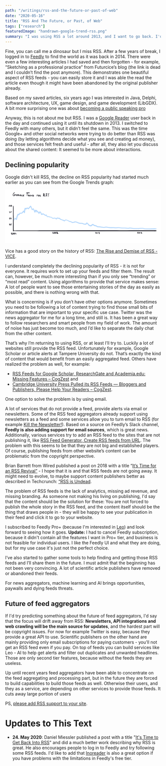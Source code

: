 ```yaml
---
path: "/writings/rss-and-the-future-or-past-of-web"
date: "2020-05-16"
title: "RSS And The Future, or Past, of Web"
tags: ["research"]
featuredImage: "handrawn-google-trend-rss.png"
summary: "I was using RSS a lot around 2013, and I want to go back. I'd like to be more in control on what stories I see each day. At the same time I know the amount of items in RSS feeds can be intimidating, so I'm excited to try out new tools to combat information overload as well. I'm glad to see that RSS is not *dead*, even though I understand it probably should evolve as well. Feed aggregators must evolve as well, because the very basis of their being is dissolving."
---
```


Fine, you can call me a dinosaur but I miss RSS. After a few years of break, I logged in to [Feedly](https://feedly.com/i/welcome) to find the world as it was back in 2014. There were even a few interesting articles I had saved and then forgotten - for example, “Sketching as a professional practice” from Futurcice’s blog (the link is dead and I couldn’t find the post anymore). This demonstrates one beautiful aspect of RSS feeds - you can easily store it and I was able the read the article even though it might have been abandoned by the original publisher already.

Based on my saved articles, six years ago I was interested in Java, Delphi, software architecture, UX, game design, and game development (LibGDX). A bit more surprising one was about [becoming a public speaking pro](https://googleblog.blogspot.com/2013/04/become-public-speaking-pro-learning-how.html?utm_source=feedburner&utm_medium=feed&utm_campaign=Feed:+blogspot/MKuf+(The+Keyword+%7C+Official+Google+Blog))

Anyway, this is not about me but RSS. I was a [Google Reader](https://en.wikipedia.org/wiki/Google_Reader) user back in the day and continued using it until its shutdown in 2013. I switched to Feedly with many others, but it didn’t feel the same. This was the time Google+ and other social networks were trying to do better than RSS was doing (by letting algorithms decide what you see and creating ad money), and those services felt fresh and useful - after all, they also let you discuss about the shared content: It seemed to be more about interactions.

## Declining popularity

Google didn't kill RSS, the decline on RSS popularity had started much earlier as you can see from the Google Trends graph:

![Google Trend - RSS](handrawn-google-trend-rss.png "Google Trend - RSS")

Vice has a good story on the history of RSS: [The Rise and Demise of RSS - VICE](https://www.vice.com/en_us/article/a3mm4z/the-rise-and-demise-of-rss).

I understand completely the declining popularity of RSS - it is not for everyone. It requires work to set up your feeds and filter them. The result can, however, be much more interesting than if you only see “trending” or “most read” content. Using algorithms to provide that service makes sense: A lot of people want to see those entertaining stories of the day as easily as possible, and there is nothing wrong with that. 

What is concerning is if you don’t have other options anymore. Sometimes you need to be following a lot of content trying to find those small bits of information that are important to your specific use case. Twitter was the news aggregator for me for a long time, and still is. It has been a great way to follow researchers and smart people from my field of work. The amount of noise has just become too much, and I’d like to separate the daily chat from the other content.

That’s why I’m returning to using RSS, or at least I’ll try to. Luckily a lot of websites still provide the RSS feed. Unfortunately for example, Google Scholar or article alerts at Tampere University do not. That’s exactly the kind of content that would benefit from an easily aggregated feed. Others have realized the problem as well, for example: 

* [RSS Feeds for Google Scholar, ResearchGate and Academia.edu: Missing Features – CogZest](https://cogzest.com/2016/07/rss-feeds-for-google-scholar-researchgate-and-academia-edu/)
and 
* [Cambridge University Press Pulled its RSS Feeds — Bloggers and Publishers, Please Help Your Readers – CogZest](https://cogzest.com/2016/12/cambridge-university-press-pulled-its-rss-feeds). 

One option to solve the problem is by using email.

A lot of services that do not provide a feed, provide alerts via email or newsletters. Some of the RSS feed aggregators already support using newsletters as a feed and some services allow you to turn email to RSS (for example [Kill the Newsletter!](https://www.kill-the-newsletter.com)). Based on a source on Feedly’s Slack channel, **Feedly is also adding support for email sources**, which is great news. Additionally, various services try to add an RSS feed to the sites that are not publishing it, like [RSS Feed Generator, Create RSS feeds from URL](https://rss.app/). The problem with this seems to be that they are not big and established players. Of course, publishing feeds from other website’s content can be problematic from the copyright perspective. 

Brian Barrett from Wired published a post on 2018 with a title “[It’s Time for an RSS Revival”](https://www.wired.com/story/rss-readers-feedly-inoreader-old-reader/) - I hope that it is and that RSS feeds are not going away. It might need to evolve, to maybe support content publishers better as described in Techcrunch: [“RSS is Undead](https://techcrunch.com/2018/04/07/rss-is-undead/). 

The problem of RSS feeds is the lack of analytics, missing ad revenue, and missing branding. As someone not making his living on publishing, I'd say that the content should be the solution for these: You are not forced to publish the whole story in the RSS feed, and the content itself should be the thing that draws people in - they will be happy to see your publication in their feed and click it to go to your website.

I subscribed to Feedly Pro+ (because I'm interested in [Leo](https://blog.feedly.com/leo/)) and look forward to seeing how it goes. **Update:** I had to cancel Feedly subscription, because it didn't contain all the features I want in Pro+ tier, and business is not feasible for individual users. I like the Feedly UI and what they are doing, but for my use case it's just not the perfect choice.

I’ve also started to gather some tools to help finding and getting those RSS feeds and I’ll share them in the future. I must admit that the beginning has not been very convincing. A lot of scientific article publishers have removed or abandoned their feeds. 

For news aggregators, machine learning and AI brings opportunities, paywalls and dying feeds threats.

## Future of feed aggregators

If I'd try predicting something about the future of feed aggregators, I'd say that the focus will drift away from RSS: **Newsletters, API integrations and web crawling will be the main source for updates**, and the hardest part will be copyright issues. For now for example Twitter is easy, because they provide a great API to use. Scientific publishers on the other hand are mainly providing only email subscriptions for paying customers - you'll not get an RSS feed even if you pay. On top of feeds you can build services like Leo - AI to help get alerts and filter out duplicates and unwanted headlines. Those are only second tier features, because without the feeds they are useless. 

Up until recent years feed aggregators have been able to concentrate on the feed aggregating and processing part, but in the future they are forced to build capabilities to build those feeds as well. Otherwise their users, and they as a service, are depending on other services to provide those feeds. It cuts away large portion of users

PS,  [please add RSS support to your site](https://kevq.uk/please-add-rss-support-to-your-site/).

# Updates to This Text

* **24. May 2020**: Daniel Miessler published a post with a title "[It's Time to Get Back Into RSS](https://danielmiessler.com/blog/its-time-to-get-back-into-rss/?utm_source=hackernewsletter&utm_medium=email&utm_term=fav)" and did a much better work describing why RSS is great. He also encourages people to log in to Feedly and try following some RSS feeds. I'd like to add that [Inoreader](https://www.inoreader.com/) is also a great option if you have problems with the limitations in Feedly's free tier.